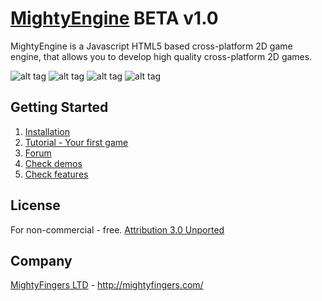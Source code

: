[MightyEngine](http://mightyfingers.com/) BETA v1.0
======
MightyEngine is a Javascript HTML5 based cross-platform 2D game engine, that allows you to develop high quality cross-platform 2D games.

![alt tag](http://mightyfingers.com/showcase/thumb_01.png)
![alt tag](http://mightyfingers.com/showcase/thumb_02.png)
![alt tag](http://mightyfingers.com/showcase/thumb_03.png)
![alt tag](http://mightyfingers.com/showcase/thumb_04.png)

## Getting Started

1. [Installation](http://docs.mightyfingers.com/manual/installation/3)
2. [Tutorial - Your first game](http://docs.mightyfingers.com/tutorial/snake-your-first-game/48)
3. [Forum](http://forum.mightyfingers.com/)
4. [Check demos](http://mightyfingers.com/engine-demo/)
5. [Check features](http://docs.mightyfingers.com/manual/features/34)

## License
For non-commercial - free. [Attribution 3.0 Unported](http://creativecommons.org/licenses/by/3.0/deed.en_US)

## Company
[MightyFingers LTD](http://mightyfingers.com/) - http://mightyfingers.com/
